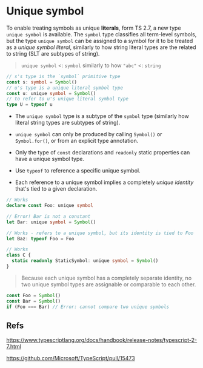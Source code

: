 # Unique symbol

To enable treating symbols as unique **literals**, form TS 2.7, a new type `unique symbol` is available. The `symbol` type classifies all term-level symbols, but the type `unique symbol` can be assigned to a symbol for it to be treated as a *unique symbol literal*, similarly to how string literal types are the related to string (SLT are subtypes of string).

>`unique symbol` <: `symbol` similarly to how `"abc"` <: `string`

```ts
// s's type is the `symbol` primitive type
const s: symbol = Symbol()
// u's type is a unique literal symbol type
const u: unique symbol = Symbol()
// to refer to u's unique literal symbol type
type U = typeof u
```


* The `unique symbol` type is a subtype of the `symbol` type (similarly how literal string types are subtypes of string).


* `unique symbol` can only be produced by calling `Symbol()` or `Symbol.for()`, or from an explicit type annotation.

* Only the type of `const` declarations and `readonly` static properties can have a unique symbol type.

* Use `typeof` to reference a specific unique symbol.

* Each reference to a unique symbol implies a completely *unique identity* that's tied to a given declaration.


```ts
// Works
declare const Foo: unique symbol

// Error! Bar is not a constant
let Bar: unique symbol = Symbol()

// Works - refers to a unique symbol, but its identity is tied to Foo
let Baz: typeof Foo = Foo

// Works
class C {
  static readonly StaticSymbol: unique symbol = Symbol()
}
```

>Because each unique symbol has a completely separate identity, no two unique symbol types are assignable or comparable to each other.

```ts
const Foo = Symbol()
const Bar = Symbol()
if (Foo === Bar) // Error: cannot compare two unique symbols
```




## Refs

https://www.typescriptlang.org/docs/handbook/release-notes/typescript-2-7.html

https://github.com/Microsoft/TypeScript/pull/15473
